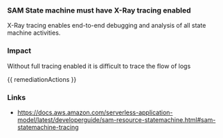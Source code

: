 
### SAM State machine must have X-Ray tracing enabled

X-Ray tracing enables end-to-end debugging and analysis of all state machine activities.

### Impact
Without full tracing enabled it is difficult to trace the flow of logs

<!-- DO NOT CHANGE -->
{{ remediationActions }}

### Links
- https://docs.aws.amazon.com/serverless-application-model/latest/developerguide/sam-resource-statemachine.html#sam-statemachine-tracing
        